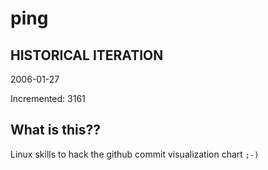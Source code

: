 # ping

## HISTORICAL ITERATION
2006-01-27

Incremented: 3161

## What is this?? 
Linux skills to hack the github commit visualization chart `;-)`
